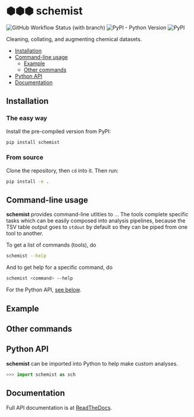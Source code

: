 # ⬢⬢⬢ schemist

![GitHub Workflow Status (with branch)](https://img.shields.io/github/actions/workflow/status/scbirlab/schemist/python-publish.yml)
![PyPI - Python Version](https://img.shields.io/pypi/pyversions/schemist)
![PyPI](https://img.shields.io/pypi/v/schemist)

Cleaning, collating, and augmenting chemical datasets.

- [Installation](#installation)
- [Command-line usage](#command-line-usage)
    - [Example](#example)
    - [Other commands](#other-commands)
- [Python API](#python-api)
- [Documentation](#documentation)

## Installation

### The easy way

Install the pre-compiled version from PyPI:

```bash
pip install schemist
```

### From source

Clone the repository, then `cd` into it. Then run:

```bash
pip install -e .
```

## Command-line usage

**schemist**  provides command-line utlities to ... The tools complete specific tasks which 
can be easily composed into analysis pipelines, because the TSV table output goes to
`stdout` by default so they can be piped from one tool to another.

To get a list of commands (tools), do

```bash
schemist --help
```

And to get help for a specific command, do

```bash
schemist <command> --help
```

For the Python API, [see below](#python-api).

## Example


## Other commands



## Python API

**schemist** can be imported into Python to help make custom analyses.

```python
>>> import schemist as sch
```



## Documentation

Full API documentation is at [ReadTheDocs](https://schemist.readthedocs.org).